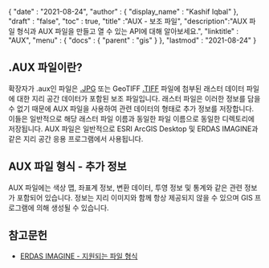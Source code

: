 {
  "date" : "2021-08-24",
  "author" : {
    "display_name" : "Kashif Iqbal"
},
  "draft" : "false",
  "toc" : true,
  "title" :"AUX - 보조 파일",
  "description":"AUX 파일 형식과 AUX 파일을 만들고 열 수 있는 API에 대해 알아보세요.",
  "linktitle" : "AUX",
  "menu" : {
    "docs" : {
      "parent" : "gis"
}
},
  "lastmod" : "2021-08-24"
}

## .AUX 파일이란?

확장자가 .aux인 파일은 [.JPG](/ko/image/jpeg/) 또는 GeoTIFF [.TIFF](/ko/image/tiff/) 파일에 첨부된 래스터 데이터 파일에 대한 지리 공간 데이터가 포함된 보조 파일입니다. 래스터 파일은 이러한 정보를 담을 수 없기 때문에 AUX 파일을 사용하여 관련 데이터의 형태로 추가 정보를 저장합니다. 이들은 일반적으로 해당 래스터 파일 이름과 동일한 파일 이름으로 동일한 디렉토리에 저장됩니다. AUX 파일은 일반적으로 ESRI ArcGIS Desktop 및 ERDAS IMAGINE과 같은 지리 공간 응용 프로그램에서 사용됩니다.

## AUX 파일 형식 - 추가 정보

AUX 파일에는 색상 맵, 좌표계 정보, 변환 데이터, 투영 정보 및 통계와 같은 관련 정보가 포함되어 있습니다. 정보는 지리 이미지와 함께 항상 제공되지 않을 수 있으며 GIS 프로그램에 의해 생성될 수 있습니다.

## 참고문헌

* [ERDAS IMAGINE - 지원되는 파일 형식](https://www.hexagongeospatial.com/products/power-portfolio/erdas-imagine#imagine-technical-documents)


